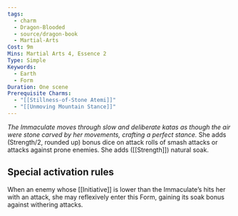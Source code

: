 ```yaml
---
tags:
  - charm
  - Dragon-Blooded
  - source/dragon-book
  - Martial-Arts
Cost: 9m
Mins: Martial Arts 4, Essence 2
Type: Simple
Keywords:
  - Earth
  - Form
Duration: One scene
Prerequisite Charms:
  - "[[Stillness-of-Stone Atemi]]"
  - "[[Unmoving Mountain Stance]]"
---
```

*The Immaculate moves through slow and deliberate katas as though the air were stone carved by her movements, crafting a perfect stance.*
She adds (Strength/2, rounded up) bonus dice on attack rolls of smash attacks or attacks against prone enemies. She adds ([[Strength]]) natural soak. 
## Special activation rules
When an enemy whose [[Initiative]] is lower than the Immaculate’s hits her with an attack, she may reflexively enter this Form, gaining its soak bonus against withering attacks.